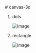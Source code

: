 ﻿﻿# canvas-3d

1. dots

   ![image](https://user-images.githubusercontent.com/87574080/202374586-dee83498-338b-4e12-97dd-ed05a2f84480.png)

2. rectangle

   ![image](https://user-images.githubusercontent.com/87574080/202372935-f56c2d14-68f7-44d2-8943-1f5e09bf9026.png)
